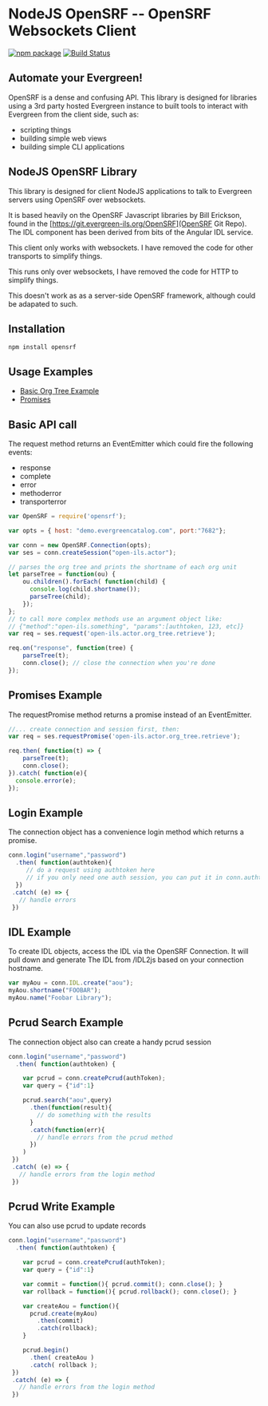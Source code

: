 # NodeJS OpenSRF -- OpenSRF Websockets Client
[![npm package](https://nodei.co/npm/opensrf.png?downloads=true&downloadRank=true&stars=true)](https://nodei.co/npm/opensrf/)
[![Build Status](https://travis-ci.com/jamesrf/opensrf-node.svg?branch=master)](https://travis-ci.com/jamesrf/opensrf-node)

## Automate your Evergreen!
OpenSRF is a dense and confusing API.  This library is designed for libraries using a 3rd party hosted Evergreen instance to built tools to interact with Evergreen from the client side, such as:
- scripting things
- building simple web views
- building simple CLI applications

## NodeJS OpenSRF Library

This library is designed for client NodeJS applications to talk to Evergreen servers using OpenSRF over websockets.

It is based heavily on the OpenSRF Javascript libraries by Bill Erickson, found in the [https://git.evergreen-ils.org/OpenSRF](OpenSRF Git Repo).  The IDL component has been derived from bits of the Angular IDL service.

This client only works with websockets.  I have removed the code for other transports to simplify things.

This runs only over websockets, I have removed the code for HTTP to simplify things.

This doesn't work as as a server-side OpenSRF framework, although could be adapated to such.

## Installation

```npm install opensrf```

## Usage Examples
- [Basic Org Tree Example](#basic-org-tree-example)
- [Promises](#promises-example)

## Basic API call
The request method returns an EventEmitter which could fire the following events:
- response
- complete
- error
- methoderror
- transporterror
```javascript
var OpenSRF = require('opensrf');

var opts = { host: "demo.evergreencatalog.com", port:"7682"};

var conn = new OpenSRF.Connection(opts);
var ses = conn.createSession("open-ils.actor");

// parses the org tree and prints the shortname of each org unit
let parseTree = function(ou) {
    ou.children().forEach( function(child) {
      console.log(child.shortname());
      parseTree(child);
    });
};
// to call more complex methods use an argument object like:
// {"method":"open-ils.something", "params":[authtoken, 123, etc]}
var req = ses.request('open-ils.actor.org_tree.retrieve');

req.on("response", function(tree) {
    parseTree(t);
    conn.close(); // close the connection when you're done
});
```

## Promises Example
The requestPromise method returns a promise instead of an EventEmitter.
```javascript
//... create connection and session first, then:
var req = ses.requestPromise('open-ils.actor.org_tree.retrieve');

req.then( function(t) => {
    parseTree(t);
    conn.close();
}).catch( function(e){
  console.error(e);
});
```

## Login Example
The connection object has a convenience login method which returns a promise.

```javascript
conn.login("username","password")
  .then( function(authtoken){
     // do a request using authtoken here
     // if you only need one auth session, you can put it in conn.authtoken for conveience
  })
 .catch( (e) => {
   // handle errors
 })
```

## IDL Example
To create IDL objects, access the IDL via the OpenSRF Connection.  It will pull down and generate
The IDL from /IDL2js based on your connection hostname.
```javascript
var myAou = conn.IDL.create("aou");
myAou.shortname("FOOBAR");
myAou.name("Foobar Library");
```

## Pcrud Search Example 
The connection object also can create a handy pcrud session

```javascript
conn.login("username","password")
  .then( function(authtoken) {

    var pcrud = conn.createPcrud(authToken);
    var query = {"id":1}

    pcrud.search("aou",query)
      .then(function(result){
        // do something with the results
      }
      .catch(function(err){
        // handle errors from the pcrud method
      })
    )
 })
 .catch( (e) => {
   // handle errors from the login method
 })
```

## Pcrud Write Example 
You can also use pcrud to update records

```javascript
conn.login("username","password")
  .then( function(authtoken) {

    var pcrud = conn.createPcrud(authToken);
    var query = {"id":1}

    var commit = function(){ pcrud.commit(); conn.close(); }
    var rollback = function(){ pcrud.rollback(); conn.close(); }

    var createAou = function(){
      pcrud.create(myAou)
        .then(commit)
        .catch(rollback);
    }

    pcrud.begin()
      .then( createAou )
      .catch( rollback );
 })
 .catch( (e) => {
   // handle errors from the login method
 })
```
